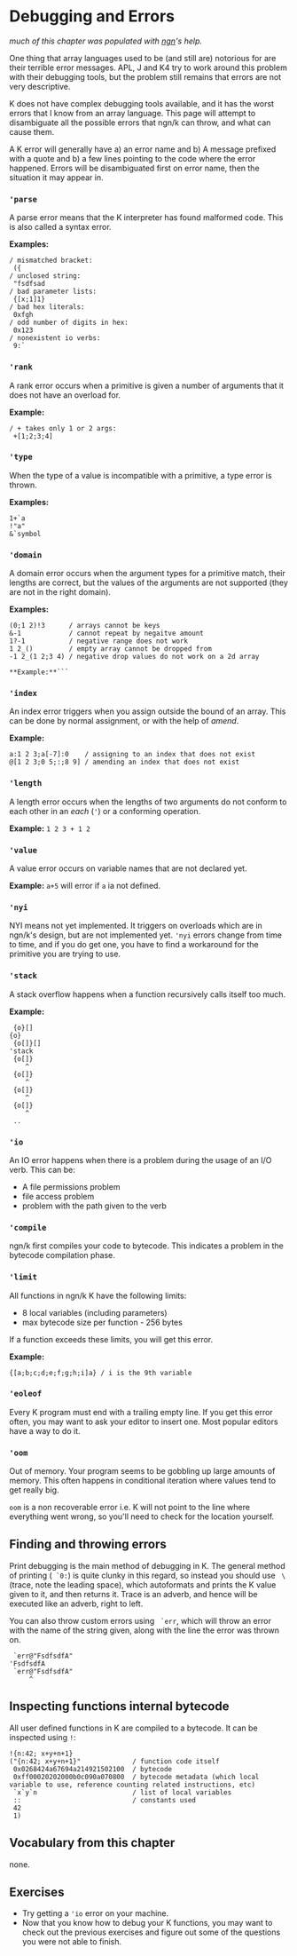 # Debugging and Errors

*much of this chapter was populated with [ngn](https://ngn.bitbucket.io)'s help.*

One thing that array languages used to be (and still are) notorious for are their terrible error messages.
APL, J and K4 try to work around this problem with their debugging tools, but the problem still remains that errors are not very descriptive.

K does not have complex debugging tools available, and it has the worst errors that I know from an array language.
This page will attempt to disambiguate all the possible errors that ngn/k can throw, and what can cause them.

A K error will generally have a) an error name and b) A message prefixed with a quote and b) a few lines pointing to the code where the error happened.
Errors will be disambiguated first on error name, then the situation it may appear in.


### `'parse`
A parse error means that the K interpreter has found malformed code. This is also called a syntax error.

**Examples:**
```
/ mismatched bracket: 
 ({
/ unclosed string:
 "fsdfsad
/ bad parameter lists:
 {[x;1]1}
/ bad hex literals:
 0xfgh
/ odd number of digits in hex:
 0x123
/ nonexistent io verbs:
 9:`
```

### `'rank`
A rank error occurs when a primitive is given a number of arguments that it does not have an overload for.

**Example:**
```
/ + takes only 1 or 2 args: 
 +[1;2;3;4]
```

### `'type`
When the type of a value is incompatible with a primitive, a type error is thrown.

**Examples:**
```
1+`a
!"a"
&`symbol
```

### `'domain`
A domain error occurs when the argument types for a primitive match, their lengths are correct,
but the values of the arguments are not supported (they are not in the right domain).

**Examples:**
```
(0;1 2)!3      / arrays cannot be keys
&-1            / cannot repeat by negaitve amount
1?-1           / negative range does not work
1 2_()         / empty array cannot be dropped from
-1 2_(1 2;3 4) / negative drop values do not work on a 2d array

**Example:**```
```

### `'index`
An index error triggers when you assign outside the bound of an array.
This can be done by normal assignment, or with the help of *amend*.

**Example:**
```
a:1 2 3;a[-7]:0    / assigning to an index that does not exist
@[1 2 3;0 5;:;8 9] / amending an index that does not exist
```

### `'length`
A length error occurs when the lengths of two arguments do not conform to each other in an *each* (`'`) or a conforming operation.

**Example:** `1 2 3 + 1 2`

### `'value`
A value error occurs on variable names that are not declared yet.

**Example:** `a+5` will error if `a` ia not defined.

### `'nyi`
NYI means not yet implemented. It triggers on overloads which are in ngn/k's design, but are not implemented yet.
`'nyi` errors change from time to time, and if you do get one, you have to find a workaround for
the primitive you are trying to use.

### `'stack`
A stack overflow happens when a function recursively calls itself too much.

**Example:**
```
 {o}[]
{o}
 {o[]}[]
'stack
 {o[]}
    ^
 {o[]}
    ^
 {o[]}
    ^
 {o[]}
    ^
 ..
```

### `'io`
An IO error happens when there is a problem during the usage of an I/O verb. This can be:
- A file permissions problem
- file access problem
- problem with the path given to the verb

### `'compile`
ngn/k first compiles your code to bytecode. This indicates a problem in the bytecode compilation phase.

### `'limit`
All functions in ngn/k K have the following limits:
- 8 local variables (including parameters)
- max bytecode size per function - 256 bytes

If a function exceeds these limits, you will get this error. 

**Example:**

```
{[a;b;c;d;e;f;g;h;i]a} / i is the 9th variable
```

### `'eoleof`
Every K program must end with a trailing empty line. If you get this error often, you may want to ask your editor to insert one. Most popular editors have a way to do it.

### `'oom`
Out of memory. Your program seems to be gobbling up large amounts of memory.
This often happens in conditional iteration where values tend to get really big.

`oom` is a non recoverable error i.e. K will not point to the line where everything went wrong, so you'll need to check for the location yourself.


## Finding and throwing errors
Print debugging is the main method of debugging in K. The general method of printing (`` `0:``) is quite clunky in this regard, so instead you should use <code>&nbsp;\\</code> (trace, note the leading space),
which autoformats and prints the K value given to it, and then returns it. Trace is an adverb, and hence will be executed like an adverb, right to left.

You can also throw custom errors using `` `err``, which will throw an error with the name of the string given, along with the line the error was thrown on.
```
 `err@"FsdfsdfA"
'FsdfsdfA
 `err@"FsdfsdfA"
     ^
```

## Inspecting functions internal bytecode
All user defined functions in K are compiled to a bytecode. It can be inspected using `!`:

```
!{n:42; x+y+n+1}
("{n:42; x+y+n+1}"             / function code itself
 0x0268424a67694a214921502100  / bytecode
 0xff00020202000b0c090a070800  / bytecode metadata (which local variable to use, reference counting related instructions, etc)
 `x`y`n                        / list of local variables
 ::                            / constants used
 42
 1)
```

## Vocabulary from this chapter
none.

## Exercises
- Try getting a `'io` error on your machine.
- Now that you know how to debug your K functions, you may want to check out the previous exercises and figure out some of the questions you were not able to finish.
